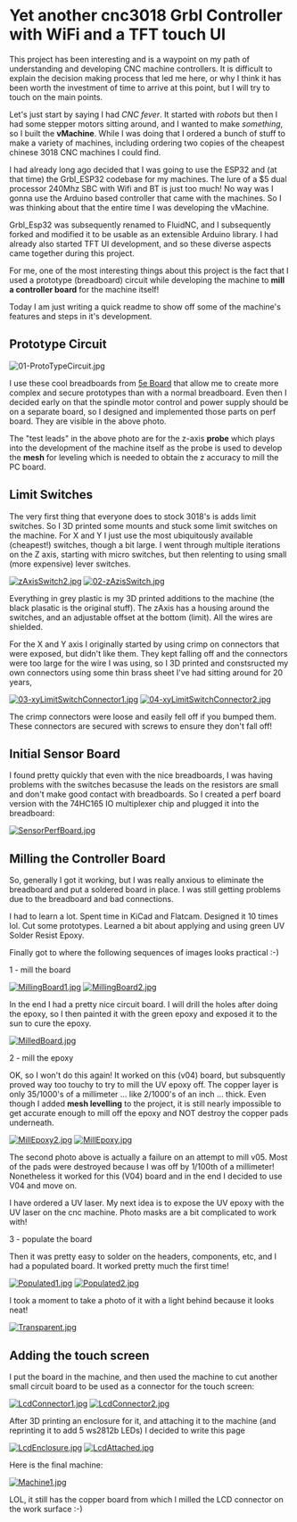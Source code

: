 # Yet another cnc3018 Grbl Controller with WiFi and a TFT touch UI

This project has been interesting and is a waypoint on my path of understanding
and developing CNC machine controllers.  It is difficult to explain the decision
making process that led me here, or why I think it has been worth the investment
of time to arrive at this point, but I will try to touch on the main points.

Let's just start by saying I had *CNC fever*.  It started with *robots* but then
I had some stepper motors sitting around, and I wanted to make *something*, so
I built the **vMachine**.  While I was doing that I ordered a bunch of stuff to
make a variety of machines, including ordering two copies of the cheapest chinese 3018 CNC
machines I could find.

I had already long ago decided that I was going to use the ESP32 and (at that
time) the Grbl_ESP32 codebase for my machines.   The lure of a $5 dual processor
240Mhz SBC with Wifi and BT is just too much!   No way was I gonna use the Arduino
based controller that came with the machines.  So I was thinking about that the
entire time I was developing the vMachine.

Grbl_Esp32 was subsequently renamed to FluidNC, and I subsequently forked and
modified it to be usable as an extensible Arduino library. I had already also
started TFT UI development, and so these diverse aspects came together during
this project.

For me, one of the most interesting things about this project is the fact that
I used a prototype (breadboard) circuit while developing the machine to **mill
a controller board** for the machine itself!

Today I am just writing a quick readme to show off some of the machine's features
and steps in it's development.


## Prototype Circuit

![01-ProtoTypeCircuit.jpg](images/01-ProtoTypeCircuit.jpg)

I use these cool breadboards from [5e Board](https://www.5eboard.com/product-category/5e-circuit-boards/)
that allow me to create more complex and secure prototypes than with a normal breadboard.
Even then I decided early on that the spindle motor control and power supply should be on
a separate board, so I designed and implemented those parts on perf board.  They are visible
in the above photo.

The "test leads" in the above photo are for the z-axis **probe** which plays into the
development of the machine itself as the probe is used to develop the **mesh** for leveling
which is needed to obtain the z accuracy to mill the PC board.

## Limit Switches

The very first thing that everyone does to stock 3018's is adds limit switches.
So I 3D printed some mounts and stuck some limit switches on the machine. For
X and Y I just use the most ubiquitously available (cheapest!) switches, though
a bit large.  I went through multiple iterations on the Z axis, starting with
micro switches, but then relenting to using small (more expensive) lever switches.

[![zAxisSwitch2.jpg](images/zAxisSwitch2.jpg)](images/zAzisSwitch2_large.jpg)
[![02-zAzisSwitch.jpg](images/02-zAzisSwitch.jpg)](images/02-zAzisSwitch_large.jpg)

Everything in grey plastic is my 3D printed additions to the machine (the black
plasatic is the original stuff).  The zAxis has a housing around the switches,
and an adjustable offset at the bottom (limit).  All the wires are shielded.

For the X and Y axis I originally started by using crimp on connectors that were
exposed, but didn't like them.  They kept falling off and the connectors were
too large for the wire I was using, so I 3D printed and constsructed my own connectors
using some thin brass sheet I've had sitting around for 20 years,

[![03-xyLimitSwitchConnector1.jpg](images/03-xyLimitSwitchConnector1.jpg)](images/03-xyLimitSwitchConnector1_large.jpg)
[![04-xyLimitSwitchConnector2.jpg](images/04-xyLimitSwitchConnector2.jpg)](images/04-xyLimitSwitchConnector2_large.jpg)

The crimp connectors were loose and easily fell off if you bumped them.
These connectors are secured with screws to ensure they don't fall off!

## Initial Sensor Board

I found pretty quickly that even with the nice breadboards, I was having
problems with the switches becasuse the leads on the resistors are small
and don't make good contact with breadboards.  So I created a perf board
version with the 74HC165 IO multiplexer chip and plugged it into the
breadboard:

[![SensorPerfBoard.jpg](images/SensorPerfBoard.jpg)](images/SensorPerfBoard_large.jpg)

## Milling the Controller Board

So, generally I got it working, but I was really anxious to eliminate the breadboard
and put a soldered board in place.   I was still getting problems due to the breadboard
and bad connections.

I had to learn a lot.  Spent time in  KiCad and Flatcam.   Designed it 10 times lol.
Cut some prototypes.  Learned a bit about applying and using green UV Solder Resist
Epoxy.


Finally got to where the following sequences of images looks practical :-)

1 - mill the board

[![MillingBoard1.jpg](images/MillingBoard1.jpg)](images/MillingBoard1_large.jpg)
[![MillingBoard2.jpg](images/MillingBoard2.jpg)](images/MillingBoard2_large.jpg)

In the end I had a pretty nice circuit board.  I will drill the holes after
doing the epoxy, so I then painted it with the green epoxy and exposed it
to the sun to cure the epoxy.

[![MilledBoard.jpg](images/MilledBoard.jpg)](images/MilledBoard_large.jpg)


2 - mill the epoxy

OK, so I won't do this again!   It worked on this (v04) board, but subsquently
proved way too touchy to try to mill the UV epoxy off.  The copper layer is only
35/1000's of a millimeter ... like 2/1000's of an inch ... thick.   Even though
I added **mesh levelling** to the project, it is still nearly impossible to get
accurate enough to mill off the epoxy and NOT destroy the copper pads underneath.

[![MillEpoxy2.jpg](images/MillEpoxy2.jpg)](images/MillEpoxy2_large.jpg)
[![MillEpoxy.jpg](images/MillEpoxy.jpg)](images/MillEpoxy_large.jpg)

The second photo above is actually a failure on an attempt to mill v05.
Most of the pads were destroyed because I was off by 1/100th of a millimeter!
Nonetheless it worked for this (V04) board and in the end I decided to use
V04 and move on.

I have ordered a UV laser.  My next idea is to expose the UV epoxy with the UV
laser on the cnc machine.  Photo masks are a bit complicated to work with!


3 - populate the board

Then it was pretty easy to solder on the headers, components, etc, and
I had a populated board.  It worked pretty much the first time!

[![Populated1.jpg](images/Populated1.jpg)](images/Populated1_large.jpg)
[![Populated2.jpg](images/Populated2.jpg)](images/Populated2_large.jpg)

I took a moment to take a photo of it with a light behind because it looks neat!

[![Transparent.jpg](images/Transparent.jpg)](images/Transparent_large.jpg)



## Adding the touch screen


I put the board in the machine, and then used the machine to cut
another small circuit board to be used as a connector for the touch
screen:

[![LcdConnector1.jpg](images/LcdConnector1.jpg)](images/LcdConnector1_large.jpg)
[![LcdConnector2.jpg](images/LcdConnector2.jpg)](images/LcdConnector2_large.jpg)

After 3D printing an enclosure for it, and attaching it to the machine
(and reprinting it to add 5 ws2812b LEDs) I decided to write this page

[![LcdEnclosure.jpg](images/LcdEnclosure.jpg)](images/LcdEnclosure_large.jpg)
[![LcdAttached.jpg](images/LcdAttached.jpg)](images/LcdAttached_large.jpg)

Here is the final machine:

[![Machine1.jpg](images/Machine1.jpg)](images/Machine1_large.jpg)

LOL, it still has the copper board from which I milled the LCD connector
on the work surface :-)
